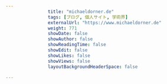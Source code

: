 ---
                title: "michaeldorner.de"
                tags: [ブログ, 個人サイト, 学術界]
                externalUrl: "https://www.michaeldorner.de"
                weight: 771
                showDate: false
                showAuthor: false
                showReadingTime: false
                showEdit: false
                showLikes: false
                showViews: false
                layoutBackgroundHeaderSpace: false
                ---

